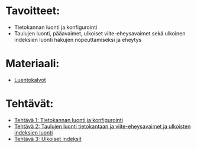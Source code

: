 # Tavoitteet:

- Tietokannan luonti ja konfigurointi
- Taulujen luonti, pääavaimet, ulkoiset viite-eheysavaimet sekä ulkoinen indeksien luonti hakujen nopeuttamiseksi ja eheytys


# Materiaali: 
- [ Luentokalvot ](Luentokalvot_02.pdf)

# Tehtävät:    
- [ Tehtävä 1: Tietokannan luonti ja konfigurointi ](Tehtava_01.md)
- [ Tehtävä 2: Taulujen luonti tietokantaan ja viite-eheysavaimet ja ulkoisten indeksien luonti ](Tehtava_02.md)
- [ Tehtävä 3: Ulkoiset indeksit ](Tehtava_03.md)